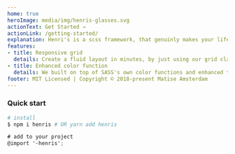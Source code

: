 ```yaml
---
home: true
heroImage: media/img/henris-glasses.svg
actionText: Get Started →
actionLink: /getting-started/
explanation: Henri's is a scss framework, that genuinly makes your life easier. It is customizable to fit your project's needs and has many options to choose from.
features:
- title: Responsive grid
  details: Create a fluid layout in minutes, by just using our grid classes and functions.
- title: Enhanced color function
  details: We built on top of SASS's own color functions and enhanced them.
footer: MIT Licensed | Copyright © 2018-present Matise Amsterdam
---
```


### Quick start
```bash
# install
$ npm i henris # OR yarn add henris
```
```scss
# add to your project
@import '~henris';

```

